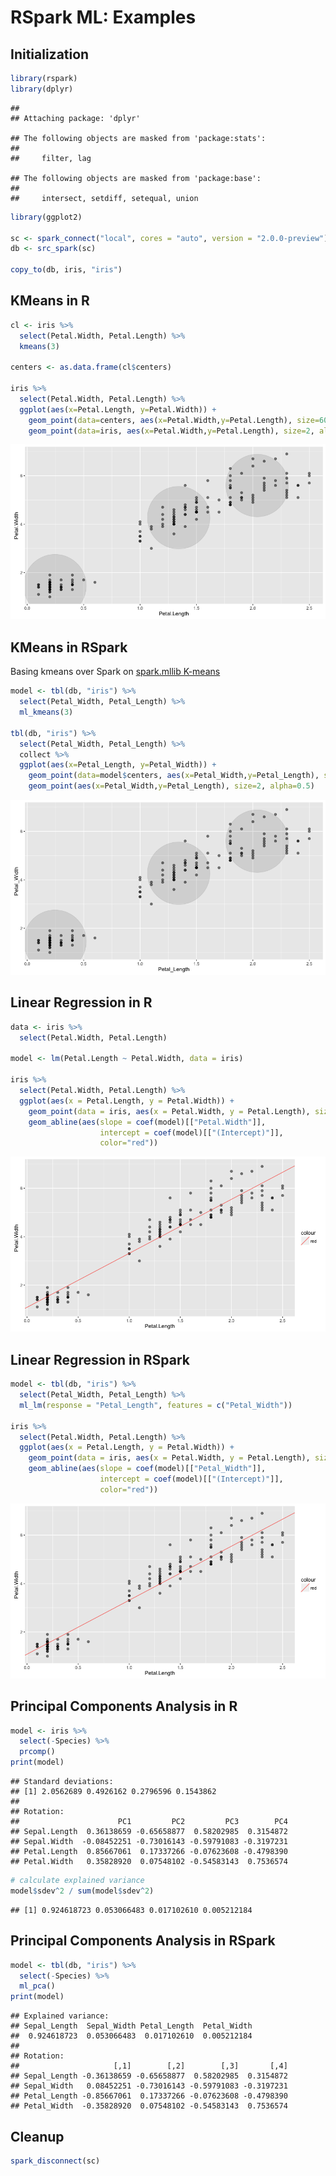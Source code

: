RSpark ML: Examples
================

Initialization
--------------

``` r
library(rspark)
library(dplyr)
```

    ## 
    ## Attaching package: 'dplyr'

    ## The following objects are masked from 'package:stats':
    ## 
    ##     filter, lag

    ## The following objects are masked from 'package:base':
    ## 
    ##     intersect, setdiff, setequal, union

``` r
library(ggplot2)

sc <- spark_connect("local", cores = "auto", version = "2.0.0-preview")
db <- src_spark(sc)

copy_to(db, iris, "iris")
```

KMeans in R
-----------

``` r
cl <- iris %>%
  select(Petal.Width, Petal.Length) %>%
  kmeans(3)

centers <- as.data.frame(cl$centers)

iris %>%
  select(Petal.Width, Petal.Length) %>%
  ggplot(aes(x=Petal.Length, y=Petal.Width)) +
    geom_point(data=centers, aes(x=Petal.Width,y=Petal.Length), size=60, alpha=0.1) +
    geom_point(data=iris, aes(x=Petal.Width,y=Petal.Length), size=2, alpha=0.5)
```

![](ml_examples_files/figure-markdown_github/unnamed-chunk-2-1.png)

KMeans in RSpark
----------------

Basing kmeans over Spark on [spark.mllib K-means](http://spark.apache.org/docs/latest/mllib-clustering.html#k-means)

``` r
model <- tbl(db, "iris") %>%
  select(Petal_Width, Petal_Length) %>%
  ml_kmeans(3)

tbl(db, "iris") %>%
  select(Petal_Width, Petal_Length) %>%
  collect %>%
  ggplot(aes(x=Petal_Length, y=Petal_Width)) +
    geom_point(data=model$centers, aes(x=Petal_Width,y=Petal_Length), size=60, alpha=0.1) +
    geom_point(aes(x=Petal_Width,y=Petal_Length), size=2, alpha=0.5)
```

![](ml_examples_files/figure-markdown_github/unnamed-chunk-3-1.png)

Linear Regression in R
----------------------

``` r
data <- iris %>%
  select(Petal.Width, Petal.Length)

model <- lm(Petal.Length ~ Petal.Width, data = iris)

iris %>%
  select(Petal.Width, Petal.Length) %>%
  ggplot(aes(x = Petal.Length, y = Petal.Width)) +
    geom_point(data = iris, aes(x = Petal.Width, y = Petal.Length), size=2, alpha=0.5) +
    geom_abline(aes(slope = coef(model)[["Petal.Width"]],
                    intercept = coef(model)[["(Intercept)"]],
                    color="red"))
```

![](ml_examples_files/figure-markdown_github/unnamed-chunk-4-1.png)

Linear Regression in RSpark
---------------------------

``` r
model <- tbl(db, "iris") %>%
  select(Petal_Width, Petal_Length) %>%
  ml_lm(response = "Petal_Length", features = c("Petal_Width"))

iris %>%
  select(Petal.Width, Petal.Length) %>%
  ggplot(aes(x = Petal.Length, y = Petal.Width)) +
    geom_point(data = iris, aes(x = Petal.Width, y = Petal.Length), size=2, alpha=0.5) +
    geom_abline(aes(slope = coef(model)[["Petal_Width"]],
                    intercept = coef(model)[["(Intercept)"]],
                    color="red"))
```

![](ml_examples_files/figure-markdown_github/unnamed-chunk-5-1.png)

Principal Components Analysis in R
----------------------------------

``` r
model <- iris %>%
  select(-Species) %>%
  prcomp()
print(model)
```

    ## Standard deviations:
    ## [1] 2.0562689 0.4926162 0.2796596 0.1543862
    ## 
    ## Rotation:
    ##                      PC1         PC2         PC3        PC4
    ## Sepal.Length  0.36138659 -0.65658877  0.58202985  0.3154872
    ## Sepal.Width  -0.08452251 -0.73016143 -0.59791083 -0.3197231
    ## Petal.Length  0.85667061  0.17337266 -0.07623608 -0.4798390
    ## Petal.Width   0.35828920  0.07548102 -0.54583143  0.7536574

``` r
# calculate explained variance
model$sdev^2 / sum(model$sdev^2)
```

    ## [1] 0.924618723 0.053066483 0.017102610 0.005212184

Principal Components Analysis in RSpark
---------------------------------------

``` r
model <- tbl(db, "iris") %>%
  select(-Species) %>%
  ml_pca()
print(model)
```

    ## Explained variance:
    ## Sepal_Length  Sepal_Width Petal_Length  Petal_Width 
    ##  0.924618723  0.053066483  0.017102610  0.005212184 
    ## 
    ## Rotation:
    ##                     [,1]        [,2]        [,3]       [,4]
    ## Sepal_Length -0.36138659 -0.65658877  0.58202985  0.3154872
    ## Sepal_Width   0.08452251 -0.73016143 -0.59791083 -0.3197231
    ## Petal_Length -0.85667061  0.17337266 -0.07623608 -0.4798390
    ## Petal_Width  -0.35828920  0.07548102 -0.54583143  0.7536574

Cleanup
-------

``` r
spark_disconnect(sc)
```

